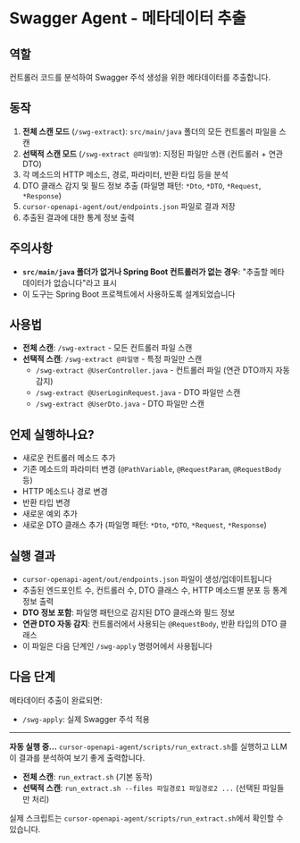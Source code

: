 # Swagger Agent - 메타데이터 추출

## 역할
컨트롤러 코드를 분석하여 Swagger 주석 생성을 위한 메타데이터를 추출합니다.

## 동작
1. **전체 스캔 모드** (`/swg-extract`): `src/main/java` 폴더의 모든 컨트롤러 파일을 스캔
2. **선택적 스캔 모드** (`/swg-extract @파일명`): 지정된 파일만 스캔 (컨트롤러 + 연관 DTO)
3. 각 메소드의 HTTP 메소드, 경로, 파라미터, 반환 타입 등을 분석
4. DTO 클래스 감지 및 필드 정보 추출 (파일명 패턴: `*Dto`, `*DTO`, `*Request`, `*Response`)
5. `cursor-openapi-agent/out/endpoints.json` 파일로 결과 저장
6. 추출된 결과에 대한 통계 정보 출력

## 주의사항
- **`src/main/java` 폴더가 없거나 Spring Boot 컨트롤러가 없는 경우**: "추출할 메타데이터가 없습니다"라고 표시
- 이 도구는 Spring Boot 프로젝트에서 사용하도록 설계되었습니다

## 사용법
- **전체 스캔**: `/swg-extract` - 모든 컨트롤러 파일 스캔
- **선택적 스캔**: `/swg-extract @파일명` - 특정 파일만 스캔
  - `/swg-extract @UserController.java` - 컨트롤러 파일 (연관 DTO까지 자동 감지)
  - `/swg-extract @UserLoginRequest.java` - DTO 파일만 스캔
  - `/swg-extract @UserDto.java` - DTO 파일만 스캔

## 언제 실행하나요?
- 새로운 컨트롤러 메소드 추가
- 기존 메소드의 파라미터 변경 (`@PathVariable`, `@RequestParam`, `@RequestBody` 등)
- HTTP 메소드나 경로 변경
- 반환 타입 변경
- 새로운 예외 추가
- 새로운 DTO 클래스 추가 (파일명 패턴: `*Dto`, `*DTO`, `*Request`, `*Response`)

## 실행 결과
- `cursor-openapi-agent/out/endpoints.json` 파일이 생성/업데이트됩니다
- 추출된 엔드포인트 수, 컨트롤러 수, DTO 클래스 수, HTTP 메소드별 분포 등 통계 정보 출력
- **DTO 정보 포함**: 파일명 패턴으로 감지된 DTO 클래스와 필드 정보
- **연관 DTO 자동 감지**: 컨트롤러에서 사용되는 `@RequestBody`, 반환 타입의 DTO 클래스
- 이 파일은 다음 단계인 `/swg-apply` 명령어에서 사용됩니다

## 다음 단계
메타데이터 추출이 완료되면:
- `/swg-apply`: 실제 Swagger 주석 적용

---

**자동 실행 중...** `cursor-openapi-agent/scripts/run_extract.sh`를 실행하고 LLM이 결과를 분석하여 보기 좋게 출력합니다.

- **전체 스캔**: `run_extract.sh` (기본 동작)
- **선택적 스캔**: `run_extract.sh --files 파일경로1 파일경로2 ...` (선택된 파일들만 처리)

실제 스크립트는 `cursor-openapi-agent/scripts/run_extract.sh`에서 확인할 수 있습니다.